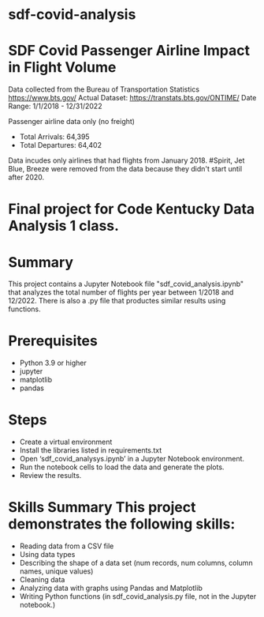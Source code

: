 # sdf-covid-analysis
# SDF Covid Passenger Airline Impact in Flight Volume

Data collected from the Bureau of Transportation Statistics
https://www.bts.gov/
Actual Dataset: https://transtats.bts.gov/ONTIME/
Date Range: 1/1/2018 - 12/31/2022

Passenger airline data only (no freight)

* Total Arrivals: 64,395
* Total Departures: 64,402

Data incudes only airlines that had flights from January 2018. #Spirit, Jet Blue, Breeze were removed from the data because they didn't start until after 2020.


# Final project for Code Kentucky Data Analysis 1 class.

# Summary

This project contains a Jupyter Notebook file "sdf_covid_analysis.ipynb" that analyzes the total number of flights per year between 1/2018 and 12/2022. There is also a .py file that productes similar results using functions.

# Prerequisites

* Python 3.9 or higher
* jupyter
* matplotlib
* pandas


# Steps

* Create a virtual environment
* Install the libraries listed in requirements.txt
* Open ‘sdf_covid_analysys.ipynb’ in a Jupyter Notebook environment.
* Run the notebook cells to load the data and generate the plots.
* Review the results.

# Skills Summary This project demonstrates the following skills:

* Reading data from a CSV file
* Using data types
* Describing the shape of a data set (num records, num columns, column names, unique values)
* Cleaning data
* Analyzing data with graphs using Pandas and Matplotlib
* Writing Python functions (in sdf_covid_analysis.py file, not in the Jupyter notebook.)
